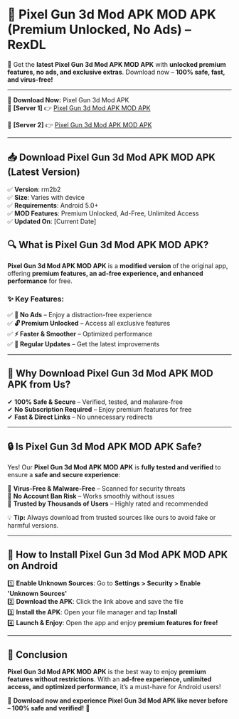 # 🚀 Pixel Gun 3d Mod APK MOD APK (Premium Unlocked, No Ads) – RexDL 

🎯 Get the **latest Pixel Gun 3d Mod APK MOD APK** with **unlocked premium features, no ads, and exclusive extras**. Download now – **100% safe, fast, and virus-free!**  

---

🔽 **Download Now:** Pixel Gun 3d Mod APK  
🔹 **[Server 1]** 👉 [Pixel Gun 3d Mod APK MOD APK](https://apkcomod.com?title=Pixel_Gun_3d_Mod_APK)  

🔹 **[Server 2]** 👉 [Pixel Gun 3d Mod APK MOD APK](https://apkcomod.com?title=Pixel_Gun_3d_Mod_APK)  

---
## 📥 Download Pixel Gun 3d Mod APK MOD APK (Latest Version)  

✅ **Version**: rm2b2  
✅ **Size**: Varies with device  
✅ **Requirements**: Android 5.0+  
✅ **MOD Features**: Premium Unlocked, Ad-Free, Unlimited Access  
✅ **Updated On**: [Current Date]  

## 🔍 What is Pixel Gun 3d Mod APK MOD APK?  

**Pixel Gun 3d Mod APK MOD APK** is a **modified version** of the original app, offering **premium features, an ad-free experience, and enhanced performance** for free.  

### ✨ Key Features:  

✅ **🚫 No Ads** – Enjoy a distraction-free experience  
✅ **🔓 Premium Unlocked** – Access all exclusive features  
✅ **⚡ Faster & Smoother** – Optimized performance  
✅ **🔄 Regular Updates** – Get the latest improvements  

---

## 🌟 Why Download Pixel Gun 3d Mod APK MOD APK from Us?  

✔ **100% Safe & Secure** – Verified, tested, and malware-free  
✔ **No Subscription Required** – Enjoy premium features for free  
✔ **Fast & Direct Links** – No unnecessary redirects  

---

## 🔒 Is Pixel Gun 3d Mod APK MOD APK Safe?  

Yes! Our **Pixel Gun 3d Mod APK MOD APK** is **fully tested and verified** to ensure a **safe and secure experience**:  

🔹 **Virus-Free & Malware-Free** – Scanned for security threats  
🔹 **No Account Ban Risk** – Works smoothly without issues  
🔹 **Trusted by Thousands of Users** – Highly rated and recommended  

💡 **Tip:** Always download from trusted sources like ours to avoid fake or harmful versions.  

---

## 📲 How to Install Pixel Gun 3d Mod APK MOD APK on Android  

1️⃣ **Enable Unknown Sources**: Go to **Settings > Security > Enable 'Unknown Sources'**  
2️⃣ **Download the APK**: Click the link above and save the file  
3️⃣ **Install the APK**: Open your file manager and tap **Install**  
4️⃣ **Launch & Enjoy**: Open the app and enjoy **premium features for free!**  

---

## 🚀 Conclusion  

**Pixel Gun 3d Mod APK MOD APK** is the best way to enjoy **premium features without restrictions**. With an **ad-free experience, unlimited access, and optimized performance**, it’s a must-have for Android users!  

🔻 **Download now and experience Pixel Gun 3d Mod APK like never before – 100% safe and verified!** 🔻  
